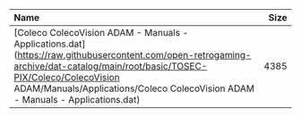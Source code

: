 |Name|Size|
|:---|---:|
|[Coleco ColecoVision ADAM - Manuals - Applications.dat](https://raw.githubusercontent.com/open-retrogaming-archive/dat-catalog/main/root/basic/TOSEC-PIX/Coleco/ColecoVision ADAM/Manuals/Applications/Coleco ColecoVision ADAM - Manuals - Applications.dat)|4385|
